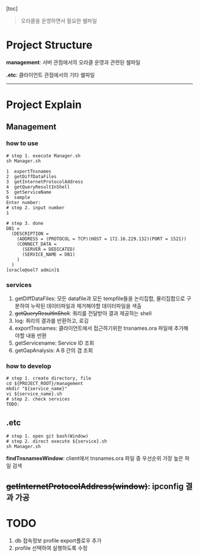 [toc]

> 오라클을 운영하면서 필요한 쉘파일

# Project Structure
__management__: 서버 관점에서의 오라클 운영과 관련된 쉘파일

__.etc__: 클라이언트 관점에서의 기타 쉘파일

---

# Project Explain
## Management
### how to use
```shell
# step 1. execute Manager.sh
sh Manager.sh

1  exportTnsnames
2  getDiffDataFiles
3  getInternetProtocolAddress
4  getQueryResultInShell
5  getServiceName
6  sample
Enter number:
# step 2. input number
1

# step 3. done
DB1 = 
  (DESCRIPTION =
    (ADDRESS = (PROTOCOL = TCP)(HOST = 172.16.229.132)(PORT = 1521))
    (CONNECT_DATA =
      (SERVER = DEDICATED)
      (SERVICE_NAME = DB1)
    )
  )
[oracle@oel7 admin]$ 
```
### services
1. getDiffDataFiles: 모든 datafile과 모든 tempfile들을 논리집합, 물리집합으로 구분하여 누락된 데이터파일과 제거해야할 데이터파일을 색출
1. ~~getQueryResultInShell~~: 쿼리를 전달받아 결과 제공하는 shell
1. log: 쿼리의 결과를 반환하고, 로깅
1. exportTnsnames: 클라이언트에서 접근하기위한 tnsnames.ora 파일에 추가해야할 내용 반환
1. getServicename: Service ID 조회
1. getGapAnalysis: A B 간의 갭 조회

### how to develop
```shell
# step 1. create directory, file
cd ${PROJECT_ROOT}/management
mkdir "${service_name}"
vi ${service_name}.sh
# step 2. check services
TODO:
```

## .etc
```shell
# step 1. open git bash(Window)
# step 2. direct execute ${service}.sh
sh Manager.sh
```
**findTnsnamesWindow**: client에서 tnsnames.ora 파일 중 우선순위 가장 높은 파일 검색

**~~getInternetProtocolAddress(window)~~**: ipconfig 결과 가공
---
# TODO
1. db 접속정보 profile export플로우 추가
1. profile 선택하여 실행하도록 수정